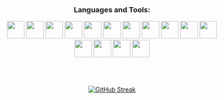 <div>
  <h3 align="center">Languages and Tools:</h3>
  <p align="center"> 
    <img src="https://cdn.jsdelivr.net/gh/devicons/devicon@latest/icons/tailwindcss/tailwindcss-original.svg"  width="40" height="40" />
    <img src="https://cdn.jsdelivr.net/gh/devicons/devicon@latest/icons/sass/sass-original.svg"  width="40" height="40" />       
    <img src="https://cdn.jsdelivr.net/gh/devicons/devicon@latest/icons/javascript/javascript-original.svg"  width="40" height="40" />
    <img src="https://cdn.jsdelivr.net/gh/devicons/devicon@latest/icons/typescript/typescript-original.svg"  width="40" height="40" />
    <img src="https://cdn.jsdelivr.net/gh/devicons/devicon@latest/icons/nodejs/nodejs-original.svg"  width="40" height="40" />
    <img src="https://cdn.jsdelivr.net/gh/devicons/devicon@latest/icons/react/react-original.svg"  width="40" height="40" />
    <img src="https://cdn.jsdelivr.net/gh/devicons/devicon@latest/icons/php/php-original.svg"  width="40" height="40" />
    <img src="https://cdn.jsdelivr.net/gh/devicons/devicon@latest/icons/git/git-original.svg"  width="40" height="40" />
    <img src="https://cdn.jsdelivr.net/gh/devicons/devicon@latest/icons/c/c-original.svg" width="40" height="40" />
    <img src="https://cdn.jsdelivr.net/gh/devicons/devicon@latest/icons/cplusplus/cplusplus-original.svg" width="40" height="40" />
    <img src="https://cdn.jsdelivr.net/gh/devicons/devicon@latest/icons/python/python-original.svg" width="40" height="40"  />
    <img src="https://cdn.jsdelivr.net/gh/devicons/devicon@latest/icons/electron/electron-original.svg" width="40" height="40"  />
    <img src="https://cdn.jsdelivr.net/gh/devicons/devicon@latest/icons/ionic/ionic-original.svg" width="40" height="40"  />
    <img src="https://cdn.jsdelivr.net/gh/devicons/devicon@latest/icons/postgresql/postgresql-original.svg" width="40" height="40"  />
    <img src="https://cdn.jsdelivr.net/gh/devicons/devicon@latest/icons/mysql/mysql-original.svg" width="40" height="40"  />
  </p>
</div>

<br /> <!-- Adicionando espaços vazios -->
<br />

<div align="center">
  <a href="https://git.io/streak-stats">
    <img src="http://github-readme-streak-stats.herokuapp.com?user=CarminatiUser&theme=blueberry-duo&border_radius=6" alt="GitHub Streak" />
  </a>
</div>
